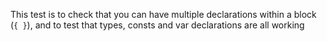 This test is to check that you can have multiple declarations within a block (`{ }`), and to test that types, consts and var declarations are all working